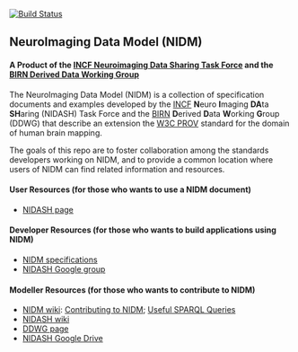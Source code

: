 [![Build Status](https://travis-ci.org/incf-nidash/nidm.png?branch=master)](https://travis-ci.org/incf-nidash/nidm)

## NeuroImaging Data Model (NIDM)

#### A Product of the [INCF Neuroimaging Data Sharing Task Force](http://wiki.incf.org/mediawiki/index.php/Neuroimaging_Task_Force) and the [BIRN Derived Data Working Group](http://www.birncommunity.org/working-with-birn/working-groups/derived-data-working-group/)

The NeuroImaging Data Model (NIDM) is a collection of specification documents and examples developed
by the [INCF](http://www.incf.org) <b>N</b>euro <b>I</b>maging <b>DA</b>ta <b>SH</b>aring (NIDASH) Task Force and the [BIRN](http://www.birncommunity.org)
<b>D</b>erived <b>D</b>ata <b>W</b>orking <b>G</b>roup (DDWG) that describe an extension the [W3C PROV](http://www.w3.org/TR/prov-primer/) standard for the domain of human brain mapping.

The goals of this repo are to foster collaboration among the standards developers working on NIDM, and to provide a common location where users of NIDM can find related information and resources.

#### User Resources (for those who wants to use a NIDM document)
* [NIDASH page](http://incf.org/programs/datasharing/neuroimaging-task-force)

#### Developer Resources (for those who wants to build applications using NIDM)
* [NIDM specifications](http://nidm.nidash.org)
* [NIDASH Google group](https://groups.google.com/forum/#!forum/incf-datasharing)

#### Modeller Resources  (for those who wants to contribute to NIDM)
* [NIDM wiki](https://github.com/incf-nidash/nidm/wiki): [Contributing to NIDM](https://github.com/incf-nidash/nidm/wiki/Getting-Started-with-NIDM); [Useful SPARQL Queries](https://github.com/incf-nidash/nidm/wiki/Useful-sparql-queries)
* [NIDASH wiki](http://wiki.incf.org/mediawiki/index.php/Neuroimaging_Task_Force)
* [DDWG page](http://www.birncommunity.org/working-with-birn/working-groups/derived-data-working-group/)
* [NIDASH Google Drive](https://drive.google.com/#folders/0B-BLof5_SOh8bWR3UDE4WTdELXM)